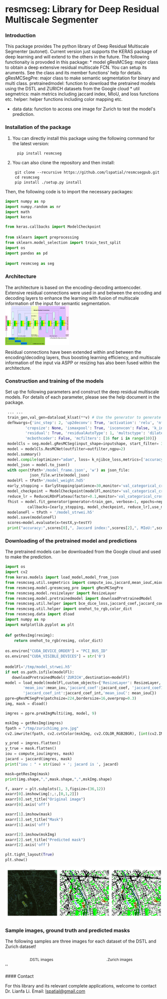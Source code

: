 resmcseg: Library for Deep Residual Multiscale Segmenter
================

### Introduction

This package provides The python library of Deep Residual Multiscale Segmenter (autonet). Current version just supports the KERAS package of deep learning and will extend to the others in the future. The following functionaity is provoded in this package: \* model gResMCSeg: major class to obtain a deep extensive residual multiscale FCN. You can setup its aruments. See the class and its member functions' help for details.
gResMCSegPre: major class to make semantic segmentation for binary and multi class. pretrainedmodel: function to download the pretrained models using the DSTL and ZURICH datasets from the Google cloud \* util segmetrics: main metrics including jaccard index, MIoU, and loss functions etc. helper: helper functions including color mapping etc.

-   data data: function to access one image for Zurich to test the model's prediction.

### Installation of the package

1.  You can directly install this package using the following command for the latest version:

          pip install resmcseg 

2.  You can also clone the repository and then install:

         git clone --recursive https://github.com/lspatial/resmcsegpub.git
         cd resmcseg 
         pip install ./setup.py install 

Then, the following code is to import the necessary packages:

``` python
import numpy as np
import numpy.random as nr
import math
import keras 
```

``` python
from keras.callbacks import ModelCheckpoint

from sklearn import preprocessing
from sklearn.model_selection import train_test_split
import os
import pandas as pd 

import resmcseg as seg  
```

### Architecture

The architecture is based on the encoding-decoding antoencoder. Extensive residual connections were used in and between the encoding and decoding layers to enhance the learning with fusion of multiscale information of the input for semantic segmentation. <img  align="center" src="figs/CNN_architecture.png"  style="zoom:20%"  hspace="2"/>

Residual connections have been extended within and between the encoding/decoding layers, thus boosting learning efficiency, and multiscale information of the input via ASPP or resizing has also been fused within the architecture.

### Construction and training of the models

Set up the following parameters and construct the deep residual multiscale models. For details of each parameter, please see the help document in the package.

``` python
 ... ...
 train_gen,val_gen=dataload_klsat(**v) # Use the generator to generate minibatch images 
 defkwargs={'inc_step': 2, 'up2deconv': True, 'activation': 'relu', 'nfeature': 0, 'dropout': 0.5, 'batchnorm': True,
         'cropsize': None, 'ismaxpool': True, 'isconvcon': False, 'k_initializer': 'glorot_uniform',
         'residual': True, 'residualAutoType': 1, 'multsctype': 'dilated', 'mctotallevels': 10,
         'mcbothcoder': False, 'mcfilters': [16 for i in range(10)]}
 modelCls = seg.model.gResMCSeg(input_shape=inputshape, start_filter= 32, depth=5, **kwargs)
 model = modelCls.ResMCNet(outfilter=outfilter,ngpu=2)
 model.summary()
 model.compile(optimizer="adam", loss= k_njibce_loss,metrics=['accuracy',k_njibce_loss,k_ji,miou])
 model_json = model.to_json()
 with open(tPath+'/model_frame.json', 'w') as json_file:
           json_file.write(model_json)
 modelFl = tPath+'/model_weight.hd5'
 early_stopping = EarlyStopping(patience=30,monitor='val_categorical_crossentropy', verbose=1)
 model_checkpoint = ModelCheckpoint(modelFl,monitor='val_categorical_crossentropy', save_best_only=True, verbose=0)
 reduce_lr = ReduceLROnPlateau(factor=0.1,monitor='val_categorical_crossentropy', patience=5, min_lr=0.00001, verbose=0)
 fhist = model.fit_generator(generator=train_gen, verbose=1, epochs=nepoch, validation_data=val_gen, 
          callbacks=[early_stopping, model_checkpoint, reduce_lr],use_multiprocessing=True, workers=10)
 modeloneFl = tPath + '/model_strwei.h5'
 model.save(modeloneFl)
 scores=model.evaluate(x=testX,y=testY)
 print("accuracy:",scores[0],", Jaccard index:",scores[2],", MIoU:",scores[3])
```

### Downloading of the pretrained model and predictions

The pretrained models can be downloaded from the Google cloud and used to make the prediction.

``` python
import os
import cv2
from keras.models import load_model,model_from_json
from resmcseg.util.segmetrics import compute_iou,jaccard,mean_iouC,miou,mean_iou
from resmcseg.model.gresmcseg_pre import gResMCSegPre
from resmcseg.model.resizelayer import ResizeLayer
from resmcseg.model.pretrainedmodel import downloadPretrainedModel
from resmcseg.util.helper import bce_dice_loss,jaccard_coef,jaccard_coef_int,jaccard_coef1
from resmcseg.util.helper import onehot_to_rgb,color_dict
from resmcseg.data import dload
import numpy as np
import matplotlib.pyplot as plt 

def getResImg(resimg):
    return onehot_to_rgb(resimg, color_dict)

os.environ["CUDA_DEVICE_ORDER"] = "PCI_BUS_ID"
os.environ["CUDA_VISIBLE_DEVICES"] = str('0')

modelFl='/tmp/model_strwei.h5'
if not os.path.isfile(modelFl):
   downloadPretrainedModel('ZURICH',destination=modelFl) 
model = load_model(modelFl,custom_objects={'ResizeLayer': ResizeLayer,'bce_dice_loss':bce_dice_loss,
        'mean_iou':mean_iou,'jaccard_coef':jaccard_coef, 'jaccard_coef1':jaccard_coef1,'miou':miou,
        'jaccard_coef_int':jaccard_coef_int,'mean_iouC': mean_iouC})
ppre=gResMCSegPre(patchsize=224,bordersize=16,overprop=0.3)
img, mask = dload()
```

``` python
imgres = ppre.preAImgMulti(img, model, 9)
```

``` python
mskImg = getResImg(imgres)
fpath = "/tmp/zurich1img_pre.jpg"
cv2.imwrite(fpath, cv2.cvtColor(mskImg, cv2.COLOR_RGB2BGR), [int(cv2.IMWRITE_JPEG_QUALITY), 100])
```

``` python
y_pred = imgres.flatten()
y_true = mask.flatten()
iou = compute_iou(imgres, mask)
jacard = jaccard(imgres, mask)
print("iou : " + str(iou) + '; jacard is ', jacard)
```

``` python
mask=getResImg(mask)
print(img.shape,",",mask.shape,",",mskImg.shape)
```

``` python
f, axarr = plt.subplots(1, 3,figsize=(36,12))
axarr[0].imshow(img[:,:,[0,1,2]])
axarr[0].set_title("Original image")
axarr[0].axis('off')
```

``` python
axarr[1].imshow(mask)
axarr[1].set_title("Mask")
axarr[1].axis('off')
```

``` python
axarr[2].imshow(mskImg)
axarr[2].set_title("Predicted mask")
axarr[2].axis('off')
```

``` python
plt.tight_layout(True)
plt.show()
```

![](README_files/figure-markdown_github/unnamed-chunk-4-1.png)

### Sample images, ground truth and predicted masks

The following samples are three images for each dataset of the DSTL and Zurich dataset!

<p style="float: left; font-size: 9pt; text-align: center; width: 46%;height: 100%; margin-right: auto; margin-bottom: 0.5em;">
<img src="figs/kldata_premask.png" style="zoom:13%">DSTL images
</p>
<p style="float: left; font-size: 9pt; text-align: center; width: 54%;height: 100%; margin-right: auto; margin-bottom: 0.5em;">
<img src="figs/zurich_pre_masks.png" style="zoom:22%">Zurich images
</p>
''

<P style="page-break-before: always">
#### Contact

For this library and its relevant complete applications, welcome to contact Dr. Lianfa Li. Email: <lspatial@gmail.com>
